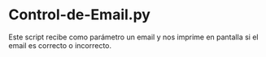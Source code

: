 # Control-de-Email.py
Este script recibe como parámetro un email y nos imprime en pantalla si el email es correcto o incorrecto.
